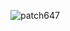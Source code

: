 ![patch647](https://github.com/vielhuber/vielhuber/assets/3183737/51a4f6ac-fb16-4f7c-965b-7f9952c1f579)
